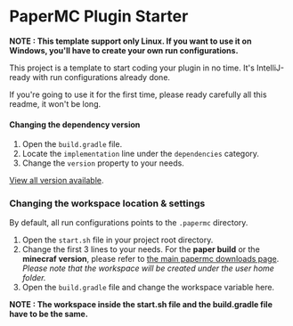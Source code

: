 # PaperMC Plugin Starter
**NOTE : This template support only Linux. If you want to use it on Windows, you'll have to create your own run configurations.**

This project is a template to start coding your plugin in no time. It's IntelliJ-ready with run configurations already done.

If you're going to use it for the first time, please ready carefully all this readme, it won't be long.

#### Changing the dependency version
1. Open the `build.gradle` file.
2. Locate the `implementation` line under the `dependencies` category.
3. Change the `version` property to your needs.

[View all version available](https://papermc.io/repo/service/rest/repository/browse/maven-public/com/destroystokyo/paper/paper-api/).

### Changing the workspace location & settings
By default, all run configurations points to the `.papermc` directory.

1. Open the `start.sh` file in your project root directory.
2. Change the first 3 lines to your needs. For the **paper build** or the **minecraf version**, please refer to [the main papermc downloads page](https://papermc.io/downloads). _Please note that the workspace will be created under the user home folder._
3. Open the `build.gradle` file and change the workspace variable here.

**NOTE : The workspace inside the start.sh file and the build.gradle file have to be the same.**